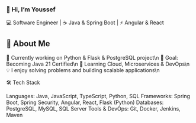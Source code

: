 ### 👋 Hi, I’m Youssef

💻 Software Engineer | ☕ Java & Spring Boot | ⚡ Angular & React

## 🚀 About Me
🔭 Currently working on Python & Flask & PostgreSQL project\n
🎯 Goal: Becoming Java 21 Certified\n
🌱 Learning Cloud, Microservices & DevOps\n
💡 I enjoy solving problems and building scalable applications\n

🛠️ Tech Stack

Languages: Java, JavaScript, TypeScript, Python, SQL
Frameworks: Spring Boot, Spring Security, Angular, React, Flask (Python)
Databases: PostgreSQL, MySQL, SQL Server
Tools & DevOps: Git, Docker, Jenkins, Maven

